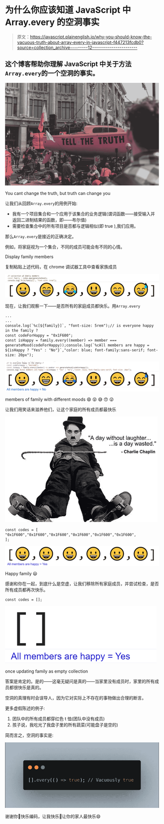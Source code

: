 # 为什么你应该知道 JavaScript 中 Array.every 的空洞事实

> 原文：<https://javascript.plainenglish.io/why-you-should-know-the-vacuous-truth-about-array-every-in-javascript-f447213fcdb0?source=collection_archive---------12----------------------->

## 这个博客帮助你理解 JavaScript 中关于方法`Array.every`的一个空洞的事实。

![](img/a077d8d651641ce27e498ffef796d0d6.png)

You cant change the truth, but truth can change you

让我们从回顾`Array.every`的用例开始:

*   我有一个项目集合和一个应用于该集合的业务逻辑(谓词函数——接受输入并返回二进制结果的函数，即——布尔值)
*   需要检查集合中的所有项目是否都与逻辑相似(即 true ),我们应用。

那么`Array.every`是接近的正确决定。

例如，将家庭视为一个集合，不同的成员可能会有不同的心情。

Display family members

复制粘贴上述代码，在 chrome 调试器工具中查看家族成员

![](img/e4f45c414d99377e0f95e23db8e27327.png)

现在，让我们观察一下——是否所有的家庭成员都快乐。用`Array.every`

```
...
...
console.log(`%c[${family}]`, "font-size: 5rem");// is everyone happy in the family ?
const codeForHappy = "0x1F600";
const isHappy = family.every((member) => member === generateMood(codeForHappy));console.log(`%cAll members are happy = ${isHappy ? "Yes" : "No"}`,"color: blue; font-family:sans-serif; font-size: 20px");
```

![](img/498c3912a87a6cad18dee25e2875a60d.png)

members of family with different moods 😄 😝 😅 😙 😜

让我们用笑话来滋养他们，让这个家庭的所有成员都最快乐

![](img/15e68b134eaee98332d991a4c2881557.png)

```
const codes = [
"0x1F600","0x1F600","0x1F600","0x1F600","0x1F600","0x1F600",
];
```

![](img/c77278c0f7004d364625236646c1670e.png)

Happy family 😃

感谢和你在一起，到底什么是空虚，让我们移除所有家庭成员，并尝试检查，是否所有成员都再次快乐。

```
const codes = [];
```

![](img/763c9d3917f167cb3222bf5292e20eec.png)

once updating family as empty collection

答案是肯定的。是的——这毫无疑问是真的——当家里没有成员时，家里的所有成员都很快乐是真的。

空洞的真理有时会误导人，因为它对实际上不存在的事物做出合理的断言。

更多虚假陈述的例子:

1.  团队中的所有成员都穿红色 t 恤(团队中没有成员)
2.  孩子说，我吃光了我盘子里的所有蔬菜(可能盘子是空的)

简而言之，空洞的事实是:

![](img/bf0588f40906502925713a72abbbc73b.png)

谢谢你🙏快乐编码，让我快乐👏让你的家人最快乐😄
